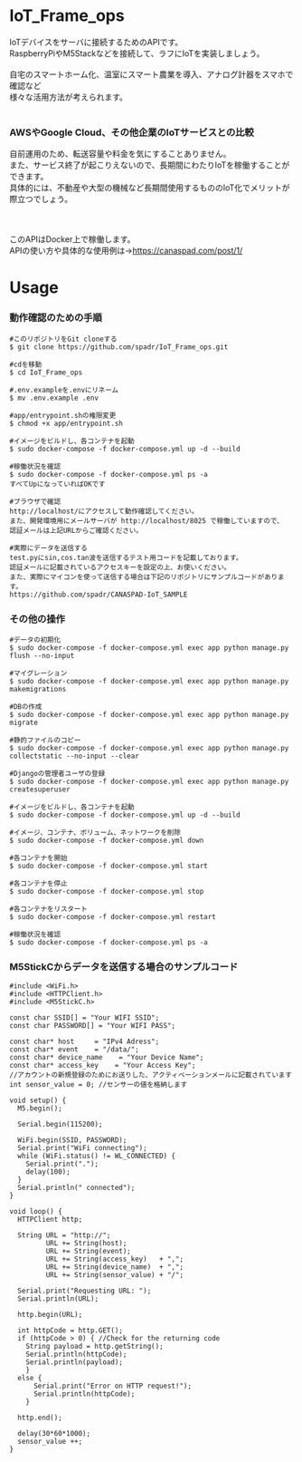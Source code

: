 # IoT_Frame_ops
IoTデバイスをサーバに接続するためのAPIです。<br>
RaspberryPiやM5Stackなどを接続して、ラフにIoTを実装しましょう。<br>
<br>
自宅のスマートホーム化、温室にスマート農業を導入、アナログ計器をスマホで確認など<br>
様々な活用方法が考えられます。<br>
<br>

### AWSやGoogle Cloud、その他企業のIoTサービスとの比較
自前運用のため、転送容量や料金を気にすることありません。<br>
また、サービス終了が起こりえないので、長期間にわたりIoTを稼働することができます。<br>
具体的には、不動産や大型の機械など長期間使用するもののIoT化でメリットが際立つでしょう。<br>
<br>
<br>
<br>
このAPIはDocker上で稼働します。<br>
APIの使い方や具体的な使用例は→https://canaspad.com/post/1/
<br>

# Usage

### 動作確認のための手順
```
#このリポジトリをGit cloneする
$ git clone https://github.com/spadr/IoT_Frame_ops.git

#cdを移動
$ cd IoT_Frame_ops

#.env.exampleを.envにリネーム
$ mv .env.example .env

#app/entrypoint.shの権限変更
$ chmod +x app/entrypoint.sh

#イメージをビルドし、各コンテナを起動
$ sudo docker-compose -f docker-compose.yml up -d --build

#稼働状況を確認
$ sudo docker-compose -f docker-compose.yml ps -a
すべてUpになっていればOKです

#ブラウザで確認
http://localhost/にアクセスして動作確認してください。
また、開発環境用にメールサーバが http://localhost/8025 で稼働していますので、
認証メールは上記URLからご確認ください。

#実際にデータを送信する
test.pyにsin,cos.tan波を送信するテスト用コードを記載しております。
認証メールに記載されているアクセスキーを設定の上、お使いください。
また、実際にマイコンを使って送信する場合は下記のリポジトリにサンプルコードがあります。
https://github.com/spadr/CANASPAD-IoT_SAMPLE
```
### その他の操作
```
#データの初期化
$ sudo docker-compose -f docker-compose.yml exec app python manage.py flush --no-input

#マイグレーション
$ sudo docker-compose -f docker-compose.yml exec app python manage.py makemigrations

#DBの作成
$ sudo docker-compose -f docker-compose.yml exec app python manage.py migrate

#静的ファイルのコピー
$ sudo docker-compose -f docker-compose.yml exec app python manage.py collectstatic --no-input --clear

#Djangoの管理者ユーザの登録
$ sudo docker-compose -f docker-compose.yml exec app python manage.py createsuperuser

#イメージをビルドし、各コンテナを起動
$ sudo docker-compose -f docker-compose.yml up -d --build

#イメージ、コンテナ、ボリューム、ネットワークを削除
$ sudo docker-compose -f docker-compose.yml down

#各コンテナを開始
$ sudo docker-compose -f docker-compose.yml start

#各コンテナを停止
$ sudo docker-compose -f docker-compose.yml stop

#各コンテナをリスタート
$ sudo docker-compose -f docker-compose.yml restart

#稼働状況を確認
$ sudo docker-compose -f docker-compose.yml ps -a
```

### M5StickCからデータを送信する場合のサンプルコード
```
#include <WiFi.h>
#include <HTTPClient.h>
#include <M5StickC.h>

const char SSID[] = "Your WIFI SSID";
const char PASSWORD[] = "Your WIFI PASS";

const char* host     = "IPv4 Adress";
const char* event    = "/data/";
const char* device_name    = "Your Device Name";
const char* access_key    = "Your Access Key"; 
//アカウントの新規登録のためにお送りした、アクティベーションメールに記載されています
int sensor_value = 0; //センサーの値を格納します

void setup() {
  M5.begin();
  
  Serial.begin(115200);
  
  WiFi.begin(SSID, PASSWORD);
  Serial.print("WiFi connecting");
  while (WiFi.status() != WL_CONNECTED) {
    Serial.print(".");
    delay(100);
  }
  Serial.println(" connected");
}

void loop() {
  HTTPClient http;
  
  String URL = "http://";
         URL += String(host);
         URL += String(event);
         URL += String(access_key)   + ",";
         URL += String(device_name)  + ",";
         URL += String(sensor_value) + "/";
  
  Serial.print("Requesting URL: ");
  Serial.println(URL);
  
  http.begin(URL);
  
  int httpCode = http.GET();
  if (httpCode > 0) { //Check for the returning code
    String payload = http.getString();
    Serial.println(httpCode);
    Serial.println(payload);
    }
  else {
      Serial.print("Error on HTTP request!");
      Serial.println(httpCode);
    }
  
  http.end();
  
  delay(30*60*1000);
  sensor_value ++;
}
```
